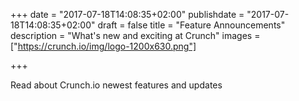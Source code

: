 +++
date = "2017-07-18T14:08:35+02:00"
publishdate = "2017-07-18T14:08:35+02:00"
draft = false
title = "Feature Announcements"
description = "What's new and exciting at Crunch"
images = ["https://crunch.io/img/logo-1200x630.png"]


+++

Read about Crunch.io newest features and updates
